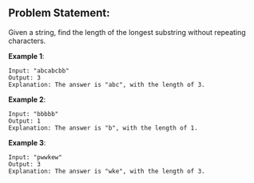 ## Problem Statement:
Given a string, find the length of the longest substring without repeating characters.

**Example 1**:
```
Input: "abcabcbb"
Output: 3
Explanation: The answer is "abc", with the length of 3.
```

**Example 2**:
```
Input: "bbbbb"
Output: 1
Explanation: The answer is "b", with the length of 1.
```

**Example 3**:
```
Input: "pwwkew"
Output: 3
Explanation: The answer is "wke", with the length of 3.